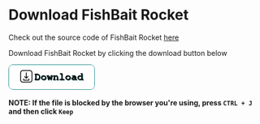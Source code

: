 # Download FishBait Rocket

Check out the source code of FishBait Rocket [here](https://github.com/fishbait-rocket/fishbait-rocket-program)

Download FishBait Rocket by clicking the download button below

<a href="FishBait-Rocket.zip" download>
  <img src="button.png" alt="FishBait-Rocket" width="170" height="50">
</a>

**NOTE: If the file is blocked by the browser you're using, press `CTRL + J` and then click `Keep`**
